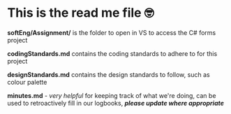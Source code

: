 # This is the read me file 🤓

**softEng/Assignment/** is the folder to open in VS to access the C# forms project

**codingStandards.md** contains the coding standards to adhere to for this project

**designStandards.md** contains the design standards to follow, such as colour palette

**minutes.md** - *very helpful* for keeping track of what we're doing, can be used to retroactively fill in our logbooks, ***please update where appropriate***
